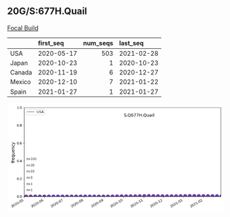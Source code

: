 

## 20G/S:677H.Quail
[Focal Build](https://nextstrain.org/groups/neherlab/ncov/S.Q677H.Quail?c=gt-S_677&f_country=USA)

|        | first_seq   |   num_seqs | last_seq   |
|:-------|:------------|-----------:|:-----------|
| USA    | 2020-05-17  |        503 | 2021-02-28 |
| Japan  | 2020-10-23  |          1 | 2020-10-23 |
| Canada | 2020-11-19  |          6 | 2020-12-27 |
| Mexico | 2020-12-10  |          7 | 2021-01-22 |
| Spain  | 2021-01-27  |          1 | 2021-01-27 |

![Overall trends S.Q677H.Quail](/overall_trends_figures/overall_trends_S.Q677H.Quail.png)